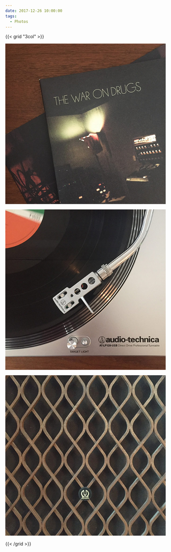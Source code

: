 ```yaml
---
date: 2017-12-26 10:00:00
tags:
  - Photos
---
```


{{< grid "3col" >}}

![1](01.jpg)

![2](02.jpg)

![3](03.jpg)

{{< /grid >}}
